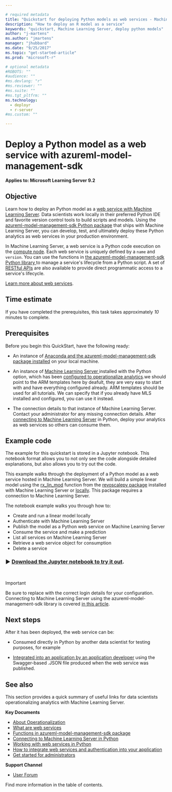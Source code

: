 ```yaml
---

# required metadata
title: "Quickstart for deploying Python models as web services - Machine Learning Server | Microsoft Docs"
description: "How to deploy an R model as a service"
keywords: "quickstart, Machine Learning Server, deploy python models"
author: "j-martens"
ms.author: "jmartens"
manager: "jhubbard"
ms.date: "9/25/2017"
ms.topic: "get-started-article"
ms.prod: "microsoft-r"

# optional metadata
#ROBOTS: ""
#audience: ""
#ms.devlang: "r"
#ms.reviewer: ""
#ms.suite: ""
#ms.tgt_pltfrm: ""
ms.technology: 
  - deployr
  - r-server
#ms.custom: ""

---
```

# Deploy a Python model as a web service with azureml-model-management-sdk

**Applies to: Microsoft Learning Server 9.2**

## Objective

Learn how to deploy an Python model as a [web service with Machine Learning Server](../concept-what-are-web-services.md). Data scientists work locally in their preferred Python IDE and favorite version control tools to build scripts and models. Using the [azureml-model-management-sdk Python package](../../python-reference/azureml-model-management-sdk/azureml-model-management-sdk.md) that ships with Machine Learning Server, you can develop, test, and ultimately deploy these Python analytics as web services in your production environment. 

In Machine Learning Server, a web service is a Python code execution on the [compute node](../configure-start-for-administrators.md#configure-server-for-operationalization). Each web service is uniquely defined by a `name` and `version`. You can use the functions in [the azureml-model-management-sdk Python library ](../../python-reference/azureml-model-management-sdk/azureml-model-management-sdk.md) to manage a service's lifecycle from a Python script. A set of [RESTful APIs](https://microsoft.github.io/deployr-api-docs/#services-management-apis) are also available to provide direct programmatic access to a service's lifecycle. 

[Learn more about web services](../concept-what-are-web-services.md).

## Time estimate

If you have completed the prerequisites, this task takes approximately *10* minutes to complete.

## Prerequisites

Before you begin this QuickStart, have the following ready:

+ An instance of [Anaconda and the azureml-model-management-sdk package installed](../../install/python-libraries-interpreter.md) on your local machine.    

+ An instance of [Machine Learning Server ](../../what-is-machine-learning-server.md) installed with the Python option, which has been [configured to operationalize analytics](../../operationalize/configure-start-for-administrators.md#configure-server-for-operationalization).we should point to the ARM templates here by deafult, they are very easy to start with and have everything configured already. ARM templates should be used for all tutorials. We can specify that if you already have MLS installed and configured, you can use it instead. 

+ The connection details to that instance of Machine Learning Server. Contact your administrator for any missing connection details. After [connecting to Machine Learning Server](../../operationalize/python/how-to-authenticate-in-python.md) in Python, deploy your analytics as web services so others can consume them. 


## Example code

The example for this quickstart is stored in a Jupyter notebook. This notebook format allows you to not only see the code alongside detailed explanations, but also allows you to try out the code.

This example walks through the deployment of a Python model as a web service hosted in Machine Learning Server. We will build a simple linear model using the [rx_lin_mod](../../python-reference/revoscalepy/rx-lin-mod.md) function from the [revoscalepy package](../../python-reference/revoscalepy/revoscalepy-package.md) installed with Machine Learning Server or [locally](../../install/python-libraries-interpreter.md). This package requires a connection to Machine Learning Server.  

The notebook example walks you through how to:
+ Create and run a linear model locally
+ Authenticate with Machine Learning Server
+ Publish the model as a Python web service on Machine Learning Server
+ Consume the service and make a prediction
+ List all services on Machine Learning Server
+ Retrieve a web service object for consumption
+ Delete a service


### &#9658; [**Download the Jupyter notebook to try it out**](https://github.com/Microsoft/ML-Server-Python-Samples/blob/master/web-services/deploy/Quickstart_Publish_Python_Web_Service.ipynb).

&nbsp;

>[!IMPORTANT]
>Be sure to replace with the correct login details for your configuration. Connecting to Machine Learning Server using the azureml-model-management-sdk library is covered [in this article](how-to-authenticate-in-python.md).

## Next steps

After it has been deployed, the web service can be: 
+ Consumed directly in Python by another data scientist for testing purposes, for example 

+ [Integrated into an application by an application developer](../how-to-build-api-clients-from-swagger-for-app-integration.md)  using the  Swagger-based .JSON file produced when the web service was published. 

## See also

This section provides a quick summary of useful links for data scientists operationalizing analytics with Machine Learning Server.

**Key Documents**
 + [About Operationalization](../../what-is-operationalization.md)   
 + [What are web services](../concept-what-are-web-services.md) 
 + [Functions in azureml-model-management-sdk package](../../python-reference/azureml-model-management-sdk/azureml-model-management-sdk.md)    
 + [Connecting to Machine Learning Server in Python](how-to-authenticate-in-python.md)    
 + [Working with web services in Python](how-to-deploy-manage-web-services.md)    
 + [How to integrate web services and authentication into your application](../how-to-build-api-clients-from-swagger-for-app-integration.md)    
 + [Get started for administrators](../configure-start-for-administrators.md)    

**Support Channel**
 + [User Forum](https://social.msdn.microsoft.com/Forums/en-US/home?forum=microsoftr)

Find more information in the table of contents.
